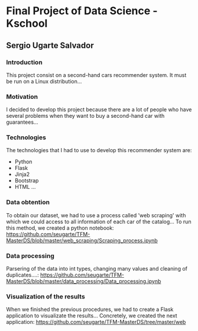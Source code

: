 # Final Project of Data Science - Kschool
## Sergio Ugarte Salvador

### Introduction
This project consist on a second-hand cars recommender system.
It must be run on a Linux distribution...

### Motivation
I decided to develop this project because there are a lot of people who have several problems when they want to buy a second-hand car with guarantees...

### Technologies
The technologies that I had to use to develop this recommender system are:
- Python
- Flask
- Jinja2
- Bootstrap
- HTML
...

### Data obtention
To obtain our dataset, we had to use a process called 'web scraping' with which we could access to all information of each car of the catalog...
To run this method, we created a python notebook: https://github.com/seugarte/TFM-MasterDS/blob/master/web_scraping/Scraping_process.ipynb

### Data processing
Parsering of the data into int types, changing many values and cleaning of duplicates....: https://github.com/seugarte/TFM-MasterDS/blob/master/data_processing/Data_processing.ipynb

### Visualization of the results
When we finished the previous procedures, we had to create a Flask application to visualizate the results...
Concretely, we created the next application: https://github.com/seugarte/TFM-MasterDS/tree/master/web
